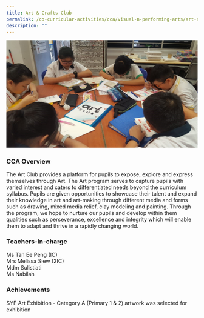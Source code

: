 ```yaml
---
title: Art & Crafts Club
permalink: /co-curricular-activities/cca/visual-n-performing-arts/art-n-crafts-club/
description: ""
---
```

![](/images/Art%201.jpg)

### CCA Overview

The Art Club provides a platform for pupils to expose, explore and express themselves through Art. The Art program serves to capture pupils with varied interest and caters to differentiated needs beyond the curriculum syllabus. Pupils are given opportunities to showcase their talent and expand their knowledge in art and art-making through different media and forms such as drawing, mixed media relief, clay modeling and painting. Through the program, we hope to nurture our pupils and develop within them qualities such as perseverance, excellence and integrity which will enable them to adapt and thrive in a rapidly changing world.

### Teachers-in-charge

Ms Tan Ee Peng (IC) <br>
Mrs Melissa Siew (2IC) <br>
Mdm Sulistiati <br>
Ms Nabilah  

### Achievements

SYF Art Exhibition - Category A (Primary 1 & 2) artwork was selected for exhibition